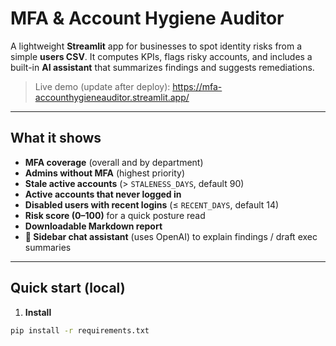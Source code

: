 # MFA & Account Hygiene Auditor

A lightweight **Streamlit** app for businesses to spot identity risks from a simple **users CSV**. It computes KPIs, flags risky accounts, and includes a built-in **AI assistant** that summarizes findings and suggests remediations.

> Live demo (update after deploy): https://mfa-accounthygieneauditor.streamlit.app/

---

## What it shows
- **MFA coverage** (overall and by department)
- **Admins without MFA** (highest priority)
- **Stale active accounts** (> `STALENESS_DAYS`, default 90)
- **Active accounts that never logged in**
- **Disabled users with recent logins** (≤ `RECENT_DAYS`, default 14)
- **Risk score (0–100)** for a quick posture read
- **Downloadable Markdown report**
- **🧠 Sidebar chat assistant** (uses OpenAI) to explain findings / draft exec summaries

---

## Quick start (local)

1) **Install**
```bash
pip install -r requirements.txt
